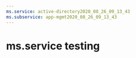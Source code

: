 ```yaml
---
ms.service: active-directory2020_08_26_09_13_43
ms.subservice: app-mgmt2020_08_26_09_13_43
---
```

 # ms.service testing